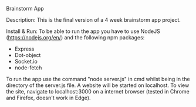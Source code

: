 Brainstorm App

Description:
This is the final version of a 4 week brainstorm app project.

Install & Run:
To be able to run the app you have to use NodeJS (https://nodejs.org/en/) and the following npm packages:
- Express
- Dot-object
- Socket.io
- node-fetch

To run the app use the  command "node server.js" in cmd whilst being in the directory of the server.js file.
A website will be started on localhost. To view the site, navigate to localhost:3000 on a internet browser (tested in Chrome and Firefox, doesn't work in Edge).
